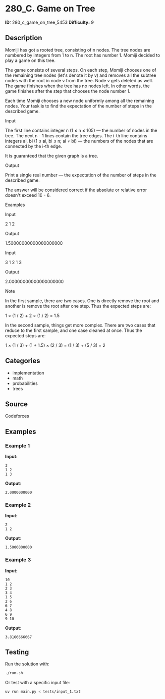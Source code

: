 # 280_C. Game on Tree

**ID:** 280_c_game_on_tree_5453
**Difficulty:** 9

## Description

Momiji has got a rooted tree, consisting of n nodes. The tree nodes are numbered by integers from 1 to n. The root has number 1. Momiji decided to play a game on this tree.

The game consists of several steps. On each step, Momiji chooses one of the remaining tree nodes (let's denote it by v) and removes all the subtree nodes with the root in node v from the tree. Node v gets deleted as well. The game finishes when the tree has no nodes left. In other words, the game finishes after the step that chooses the node number 1.

Each time Momiji chooses a new node uniformly among all the remaining nodes. Your task is to find the expectation of the number of steps in the described game.

Input

The first line contains integer n (1 ≤ n ≤ 105) — the number of nodes in the tree. The next n - 1 lines contain the tree edges. The i-th line contains integers ai, bi (1 ≤ ai, bi ≤ n; ai ≠ bi) — the numbers of the nodes that are connected by the i-th edge.

It is guaranteed that the given graph is a tree.

Output

Print a single real number — the expectation of the number of steps in the described game.

The answer will be considered correct if the absolute or relative error doesn't exceed 10 - 6.

Examples

Input

2
1 2


Output

1.50000000000000000000


Input

3
1 2
1 3


Output

2.00000000000000000000

Note

In the first sample, there are two cases. One is directly remove the root and another is remove the root after one step. Thus the expected steps are: 

1 × (1 / 2) + 2 × (1 / 2) = 1.5

In the second sample, things get more complex. There are two cases that reduce to the first sample, and one case cleaned at once. Thus the expected steps are: 

1 × (1 / 3) + (1 + 1.5) × (2 / 3) = (1 / 3) + (5 / 3) = 2

## Categories

- implementation
- math
- probabilities
- trees

## Source

Codeforces

## Examples

### Example 1

**Input**:
```
3
1 2
1 3
```

**Output**:
```
2.0000000000
```

### Example 2

**Input**:
```
2
1 2
```

**Output**:
```
1.5000000000
```

### Example 3

**Input**:
```
10
1 2
2 3
3 4
1 5
2 6
6 7
4 8
6 9
9 10
```

**Output**:
```
3.8166666667
```


## Testing

Run the solution with:

```bash
./run.sh
```

Or test with a specific input file:

```bash
uv run main.py < tests/input_1.txt
```
